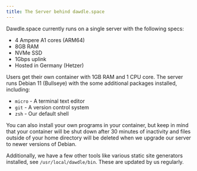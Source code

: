 ```yaml
---
title: The Server behind dawdle.space
---
```


Dawdle.space currently runs on a single server with the following specs:

- 4 Ampere A1 cores (ARM64)
- 8GB RAM
- NVMe SSD
- 1Gbps uplink
- Hosted in Germany (Hetzer)

Users get their own container with 1GB RAM and 1 CPU core. The server runs Debian 11 (Bullseye) with the some additional packages installed, including:

- `micro` - A terminal text editor
- `git` - A version control system
- `zsh` - Our default shell

You can also install your own programs in your container, but keep in mind that your container will be shut down after 30 minutes of inactivity and files outside of your home directory will be deleted when we upgrade our server to newer versions of Debian.

Additionally, we have a few other tools like various static site generators installed, see `/usr/local/dawdle/bin`. These are updated by us regularly.
